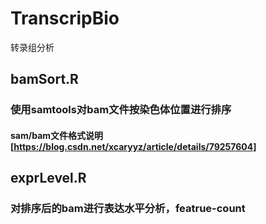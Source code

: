 # TranscripBio
转录组分析


## bamSort.R
### 使用samtools对bam文件按染色体位置进行排序
#### sam/bam文件格式说明[https://blog.csdn.net/xcaryyz/article/details/79257604]


## exprLevel.R
### 对排序后的bam进行表达水平分析，featrue-count
